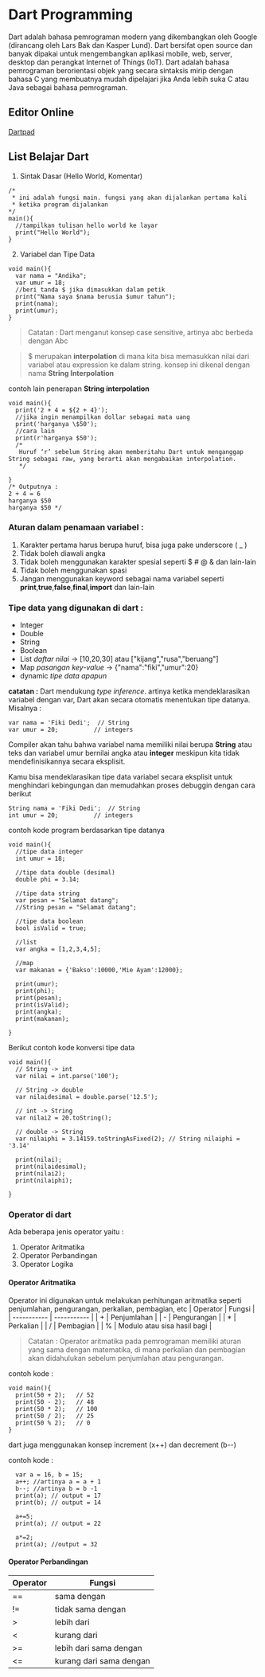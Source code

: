 # Dart Programming

Dart adalah bahasa pemrograman modern yang dikembangkan oleh Google (dirancang oleh Lars Bak dan Kasper Lund). Dart bersifat open source dan banyak dipakai untuk mengembangkan aplikasi mobile, web, server, desktop dan perangkat Internet of Things (IoT). Dart adalah bahasa pemrograman berorientasi objek yang secara sintaksis mirip dengan bahasa C yang membuatnya mudah dipelajari jika Anda lebih suka C atau Java sebagai bahasa pemrograman.

## Editor Online
[Dartpad](https://dartpad.dartlang.org/)

## List Belajar Dart
1. Sintak Dasar (Hello World, Komentar)
```
/* 
 * ini adalah fungsi main. fungsi yang akan dijalankan pertama kali
 * ketika program dijalankan
*/
main(){
  //tampilkan tulisan hello world ke layar
  print("Hello World");
}
```

2. Variabel dan Tipe Data
```
void main(){
  var nama = "Andika";
  var umur = 18;
  //beri tanda $ jika dimasukkan dalam petik
  print("Nama saya $nama berusia $umur tahun");
  print(nama);
  print(umur);
}
```
> Catatan : Dart menganut konsep case sensitive, artinya abc berbeda dengan Abc

> $ merupakan **interpolation** di mana kita bisa memasukkan nilai dari variabel atau expression ke dalam string. konsep ini dikenal dengan nama **String Interpolation**

contoh lain penerapan **String interpolation**
```
void main(){
  print('2 + 4 = ${2 + 4}');
  //jika ingin menampilkan dollar sebagai mata uang
  print('harganya \$50');
  //cara lain
  print(r'harganya $50');
  /*
   Huruf ‘r’ sebelum String akan memberitahu Dart untuk menganggap String sebagai raw, yang berarti akan mengabaikan interpolation.
   */
  
}
/* Outputnya :
2 + 4 = 6
harganya $50
harganya $50 */
```

### Aturan dalam penamaan variabel :
1. Karakter pertama harus berupa huruf, bisa juga pake underscore ( _ )
2. Tidak boleh diawali angka
3. Tidak boleh menggunakan karakter spesial seperti $ # @ & dan lain-lain
4. Tidak boleh menggunakan spasi
5. Jangan menggunakan keyword sebagai nama variabel seperti **print**,**true**,**false**,**final**,**import** dan lain-lain

### Tipe data yang digunakan di dart :
- Integer
- Double
- String
- Boolean
- List *daftar nilai* -> \[10,20,30] atau \["kijang","rusa","beruang"]
- Map *pasangan key-value* -> {"nama":"fiki","umur":20}
- dynamic *tipe data apapun*

**catatan :**
Dart mendukung *type inference*. artinya ketika mendeklarasikan variabel dengan var, 
Dart akan secara otomatis menentukan tipe datanya. Misalnya :

```
var nama = 'Fiki Dedi';  // String
var umur = 20;          // integers
```

Compiler akan tahu bahwa variabel nama memiliki nilai berupa **String** atau teks 
dan variabel umur bernilai angka atau **integer** meskipun kita tidak mendefinisikannya secara eksplisit.

Kamu bisa mendeklarasikan tipe data variabel secara eksplisit untuk menghindari kebingungan dan memudahkan proses debuggin dengan cara berikut

```
String nama = 'Fiki Dedi';  // String
int umur = 20;          // integers
```

contoh kode program berdasarkan tipe datanya
```
void main(){
  //tipe data integer
  int umur = 18;
  
  //tipe data double (desimal)
  double phi = 3.14;
  
  //tipe data string
  var pesan = "Selamat datang";
  //String pesan = "Selamat datang";
  
  //tipe data boolean
  bool isValid = true;
  
  //list
  var angka = [1,2,3,4,5];
  
  //map
  var makanan = {'Bakso':10000,'Mie Ayam':12000};
  
  print(umur);
  print(phi);
  print(pesan);
  print(isValid);
  print(angka);
  print(makanan);

}
```

Berikut contoh kode konversi tipe data
```
void main(){
  // String -> int
  var nilai = int.parse('100');
  
  // String -> double
  var nilaidesimal = double.parse('12.5');
  
  // int -> String
  var nilai2 = 20.toString();
  
  // double -> String
  var nilaiphi = 3.14159.toStringAsFixed(2); // String nilaiphi = '3.14'
  
  print(nilai);
  print(nilaidesimal);
  print(nilai2);
  print(nilaiphi);
  
}

```

### Operator di dart
Ada beberapa jenis operator yaitu :
1. Operator Aritmatika
2. Operator Perbandingan
3. Operator Logika

#### Operator Aritmatika
Operator ini digunakan untuk melakukan perhitungan aritmatika seperti penjumlahan, pengurangan, perkalian, pembagian, etc
| Operator | Fungsi |
| ----------- | ----------- |
| + | Penjumlahan |
| - | Pengurangan |
| * | Perkalian |
| / | Pembagian |
| % | Modulo atau sisa hasil bagi |

> Catatan : Operator aritmatika pada pemrograman memiliki aturan yang sama dengan matematika, di mana perkalian dan pembagian akan didahulukan sebelum penjumlahan atau pengurangan.

contoh kode :
```
void main(){
  print(50 + 2);   // 52
  print(50 - 2);   // 48
  print(50 * 2);   // 100
  print(50 / 2);   // 25
  print(50 % 2);   // 0
}
```

dart juga menggunakan konsep increment (x++) dan decrement (b--)

contoh kode :
```
  var a = 16, b = 15;
  a++; //artinya a = a + 1
  b--; //artinya b = b -1
  print(a); // output = 17
  print(b); // output = 14
  
  a+=5;
  print(a); // output = 22
  
  a*=2;
  print(a); //output = 32
```

#### Operator Perbandingan

| Operator | Fungsi |
| ----------- | ----------- |
| == | sama dengan |
| != | tidak sama dengan |
| > | lebih dari |
| < | kurang dari |
| >= | lebih dari sama dengan |
| <= | kurang dari sama dengan |

